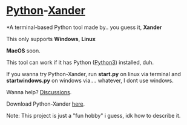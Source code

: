 # [Python](https://www.python.org)-[Xander](https://wlo.link/@DefenderXander)
*A terminal-based Python tool made by.. you guess it, **Xander**

This only supports **Windows**, **Linux**

**MacOS** soon.

This tool can work if it has Python ([Python3](https://www.python.org/downloads/release/python-3113/)) installed, duh. 

If you wanna try Python-Xander, run **start.py** on linux via terminal and **startwindows.py** on windows via.... whatever, I dont use windows.

Wanna help?
[Discussions](https://github.com/XanderFromFortnite/Python/discussions).

Download Python-Xander [here](https://github.com/XanderFromFortnite/Python/releases).

Note: This project is just a "fun hobby" i guess, idk how to describe it.

